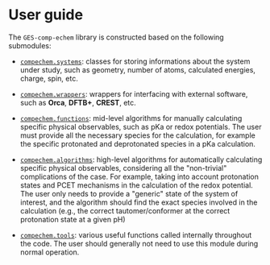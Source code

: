 # User guide

The `GES-comp-echem` library is constructed based on the following submodules:

* [`compechem.systems`](Guide-systems): classes for storing informations about the system under study, such as geometry, number of atoms, calculated energies, charge, spin, etc.


* [`compechem.wrappers`](Guide-wrappers): wrappers for interfacing with external software, such as **Orca**, **DFTB+**, **CREST**, etc.

* [`compechem.functions`](Guide-functions): mid-level algorithms for manually calculating specific physical observables, such as pKa or redox potentials. The user must provide all the necessary species for the calculation, for example the specific protonated and deprotonated species in a pKa calculation.

* [`compechem.algorithms`](Guide-algorithms): high-level algorithms for automatically calculating specific physical observables, considering all the "non-trivial" complications of the case. For example, taking into account protonation states and PCET mechanisms in the calculation of the redox potential. The user only needs to provide a "generic" state of the system of interest, and the algorithm should find the exact species involved in the calculation (e.g., the correct tautomer/conformer at the correct protonation state at a given pH)

* [`compechem.tools`](Guide-tools): various useful functions called internally throughout the code. The user should generally not need to use this module during normal operation.